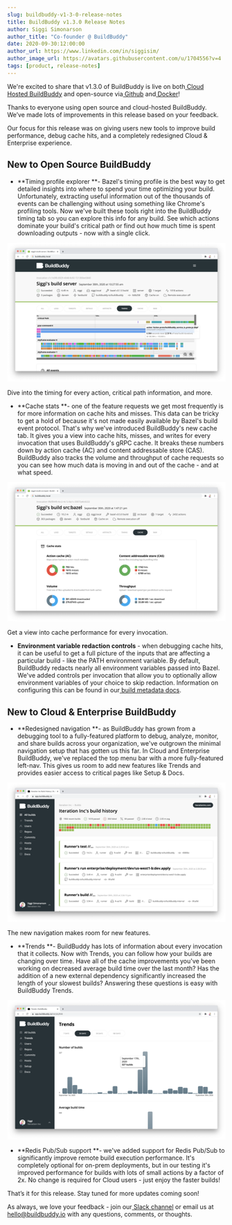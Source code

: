 ```yaml
---
slug: buildbuddy-v1-3-0-release-notes
title: BuildBuddy v1.3.0 Release Notes
author: Siggi Simonarson
author_title: "Co-founder @ BuildBuddy"
date: 2020-09-30:12:00:00
author_url: https://www.linkedin.com/in/siggisim/
author_image_url: https://avatars.githubusercontent.com/u/1704556?v=4
tags: [product, release-notes]
---
```


We're excited to share that v1.3.0 of BuildBuddy is live on both[ Cloud Hosted BuildBuddy](https://app.buildbuddy.io/) and open-source via[ Github](https://github.com/buildbuddy-io/buildbuddy) and[ Docker](https://github.com/buildbuddy-io/buildbuddy/blob/master/docs/on-prem.md#docker-image)!

Thanks to everyone using open source and cloud-hosted BuildBuddy. We’ve made lots of improvements in this release based on your feedback.

Our focus for this release was on giving users new tools to improve build performance, debug cache hits, and a completely redesigned Cloud & Enterprise experience.

<!-- truncate -->

## New to Open Source BuildBuddy

- **Timing profile explorer **- Bazel's timing profile is the best way to get detailed insights into where to spend your time optimizing your build. Unfortunately, extracting useful information out of the thousands of events can be challenging without using something like Chrome's profiling tools. Now we've built these tools right into the BuildBuddy timing tab so you can explore this info for any build. See which actions dominate your build's critical path or find out how much time is spent downloading outputs - now with a single click.

![](../static/img/blog/timing-profile.png)

Dive into the timing for every action, critical path information, and more.

- **Cache stats **- one of the feature requests we get most frequently is for more information on cache hits and misses. This data can be tricky to get a hold of because it's not made easily available by Bazel's build event protocol. That's why we've introduced BuildBuddy's new cache tab. It gives you a view into cache hits, misses, and writes for every invocation that uses BuildBuddy's gRPC cache. It breaks these numbers down by action cache (AC) and content addressable store (CAS). BuildBuddy also tracks the volume and throughput of cache requests so you can see how much data is moving in and out of the cache - and at what speed.

![](../static/img/blog/cache-stats.png)

Get a view into cache performance for every invocation.

- **Environment variable redaction controls** - when debugging cache hits, it can be useful to get a full picture of the inputs that are affecting a particular build - like the PATH environment variable. By default, BuildBuddy redacts nearly all environment variables passed into Bazel. We've added controls per invocation that allow you to optionally allow environment variables of your choice to skip redaction. Information on configuring this can be found in our[ build metadata docs](https://www.buildbuddy.io/docs/guide-metadata#environment-variable-redacting).

## New to Cloud & Enterprise BuildBuddy

- **Redesigned navigation **- as BuildBuddy has grown from a debugging tool to a fully-featured platform to debug, analyze, monitor, and share builds across your organization, we've outgrown the minimal navigation setup that has gotten us this far. In Cloud and Enterprise BuildBuddy, we've replaced the top menu bar with a more fully-featured left-nav. This gives us room to add new features like Trends and provides easier access to critical pages like Setup & Docs.

![](../static/img/blog/navigation.png)

The new navigation makes room for new features.

- **Trends **- BuildBuddy has lots of information about every invocation that it collects. Now with Trends, you can follow how your builds are changing over time. Have all of the cache improvements you've been working on decreased average build time over the last month? Has the addition of a new external dependency significantly increased the length of your slowest builds? Answering these questions is easy with BuildBuddy Trends.

![](../static/img/blog/trends-v0.png)

- **Redis Pub/Sub support **- we've added support for Redis Pub/Sub to significantly improve remote build execution performance. It's completely optional for on-prem deployments, but in our testing it's improved performance for builds with lots of small actions by a factor of 2x. No change is required for Cloud users - just enjoy the faster builds!

That’s it for this release. Stay tuned for more updates coming soon!

As always, we love your feedback - join our[ Slack channel](https://community.buildbuddy.io) or email us at [hello@buildbuddy.io](mailto:hello@buildbuddy.io) with any questions, comments, or thoughts.
